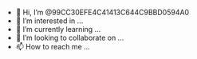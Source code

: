 - 👋 Hi, I’m @99CC30EFE4C41413C644C9BBD0594A0
- 👀 I’m interested in ...
- 🌱 I’m currently learning ...
- 💞️ I’m looking to collaborate on ...
- 📫 How to reach me ...

<!---
99CC30EFE4C41413C644C9BBD0594A0/99CC30EFE4C41413C644C9BBD0594A0 is a ✨ special ✨ repository because its `README.md` (this file) appears on your GitHub profile.
You can click the Preview link to take a look at your changes.
--->
